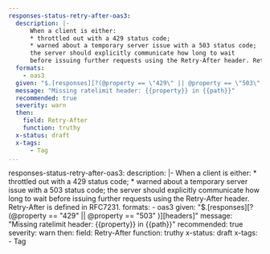 ```yaml
--- 
responses-status-retry-after-oas3: 
  description: |-
      When a client is either:
      * throttled out with a 429 status code;
      * warned about a temporary server issue with a 503 status code;
      the server should explicitly communicate how long to wait
      before issuing further requests using the Retry-After header. Retry-After is defined in RFC7231.
  formats: 
    - oas3
  given: "$.[responses][?(@property == \"429\" || @property == \"503\"  )][headers]"
  message: "Missing ratelimit header: {{property}} in {{path}}"
  recommended: true
  severity: warn
  then: 
    field: Retry-After
    function: truthy
  x-status: draft
  x-tags:
      - Tag        
...
```

responses-status-retry-after-oas3: 
  description: |-
      When a client is either:
      * throttled out with a 429 status code;
      * warned about a temporary server issue with a 503 status code;
      the server should explicitly communicate how long to wait
      before issuing further requests using the Retry-After header. Retry-After is defined in RFC7231.
  formats: 
    - oas3
  given: "$.[responses][?(@property == \"429\" || @property == \"503\"  )][headers]"
  message: "Missing ratelimit header: {{property}} in {{path}}"
  recommended: true
  severity: warn
  then: 
    field: Retry-After
    function: truthy
  x-status: draft
  x-tags:
      - Tag        
